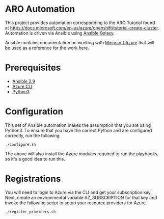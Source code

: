 # ARO Automation

This project provides automation corresponding to the ARO Tutorial found at https://docs.microsoft.com/en-us/azure/openshift/tutorial-create-cluster.  Automation is driven via Ansible using [Ansible Galaxy](https://galaxy.ansible.com/).

Ansible contains documentation on working with [Microsoft Azure](https://docs.ansible.com/ansible/2.9/scenario_guides/guide_azure.html) that will be used as a reference for the work here.

# Prerequisites

- [Ansible 2.9](https://docs.ansible.com/ansible/2.9/installation_guide/intro_installation.html)
- [Azure CLI](https://docs.microsoft.com/en-us/cli/azure/install-azure-cli)
- [Python3](https://www.python.org/downloads/)

# Configuration
This set of Ansible automation makes the assumption that you are using Python3.  To ensure that you have the correct Python and are configured correctly, run the following

`./configure.sh`

The above will also install the Azure modules required to run the playbooks, so it's a good idea to run this.

# Registrations

You will need to login to Azure via the CLI and get your subscription key.  Next, create an environmental variable AZ_SUBSCRIPTION for that key and invoke the following script to setup your resource providers for Azure.

`./register_providers.sh`
